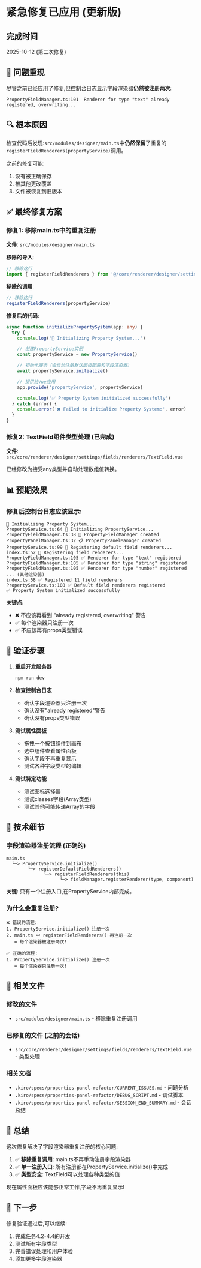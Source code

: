 # 紧急修复已应用 (更新版)

## 完成时间

2025-10-12 (第二次修复)

## 🔴 问题重现

尽管之前已经应用了修复,但控制台日志显示字段渲染器**仍然被注册两次**:

```
PropertyFieldManager.ts:101  Renderer for type "text" already registered, overwriting...
```

## 🔍 根本原因

检查代码后发现:`src/modules/designer/main.ts`中**仍然保留**了重复的`registerFieldRenderers(propertyService)`调用。

之前的修复可能:

1. 没有被正确保存
2. 被其他更改覆盖
3. 文件被恢复到旧版本

## ✅ 最终修复方案

### 修复1: 移除main.ts中的重复注册

**文件**: `src/modules/designer/main.ts`

**移除的导入**:

```typescript
// 移除这行
import { registerFieldRenderers } from '@/core/renderer/designer/settings/fields'
```

**移除的调用**:

```typescript
// 移除这行
registerFieldRenderers(propertyService)
```

**修复后的代码**:

```typescript
async function initializePropertySystem(app: any) {
  try {
    console.log('🔧 Initializing Property System...')

    // 创建PropertyService实例
    const propertyService = new PropertyService()

    // 初始化服务（会自动注册默认面板配置和字段渲染器）
    await propertyService.initialize()

    // 提供给Vue应用
    app.provide('propertyService', propertyService)

    console.log('✅ Property System initialized successfully')
  } catch (error) {
    console.error('❌ Failed to initialize Property System:', error)
  }
}
```

### 修复2: TextField组件类型处理 (已完成)

**文件**: `src/core/renderer/designer/settings/fields/renderers/TextField.vue`

已经修改为接受any类型并自动处理数组值转换。

## 📊 预期效果

### 修复后控制台日志应该显示:

```
🔧 Initializing Property System...
PropertyService.ts:64 🎨 Initializing PropertyService...
PropertyFieldManager.ts:38 📝 PropertyFieldManager created
PropertyPanelManager.ts:32 📋 PropertyPanelManager created
PropertyService.ts:99 📝 Registering default field renderers...
index.ts:52 📝 Registering field renderers...
PropertyFieldManager.ts:105 ✅ Renderer for type "text" registered
PropertyFieldManager.ts:105 ✅ Renderer for type "string" registered
PropertyFieldManager.ts:105 ✅ Renderer for type "number" registered
... (其他渲染器)
index.ts:58 ✅ Registered 11 field renderers
PropertyService.ts:108 ✅ Default field renderers registered
✅ Property System initialized successfully
```

**关键点**:

- ❌ 不应该再看到 "already registered, overwriting" 警告
- ✅ 每个渲染器只注册一次
- ✅ 不应该再有props类型错误

## 🧪 验证步骤

1. **重启开发服务器**

   ```bash
   npm run dev
   ```

2. **检查控制台日志**

   - 确认字段渲染器只注册一次
   - 确认没有"already registered"警告
   - 确认没有props类型错误

3. **测试属性面板**

   - 拖拽一个按钮组件到画布
   - 选中组件查看属性面板
   - 确认字段不再重复显示
   - 测试各种字段类型的编辑

4. **测试特定功能**
   - 测试图标选择器
   - 测试classes字段(Array类型)
   - 测试其他可能传递Array的字段

## 🎯 技术细节

### 字段渲染器注册流程 (正确的)

```
main.ts
  └─> PropertyService.initialize()
        └─> registerDefaultFieldRenderers()
              └─> registerFieldRenderers(this)
                    └─> fieldManager.registerRenderer(type, component)
```

**关键**: 只有一个注册入口,在PropertyService内部完成。

### 为什么会重复注册?

```
❌ 错误的流程:
1. PropertyService.initialize() 注册一次
2. main.ts 中 registerFieldRenderers() 再注册一次
   = 每个渲染器被注册两次!

✅ 正确的流程:
1. PropertyService.initialize() 注册一次
   = 每个渲染器只注册一次!
```

## 📝 相关文件

### 修改的文件

- `src/modules/designer/main.ts` - 移除重复注册调用

### 已修复的文件 (之前的会话)

- `src/core/renderer/designer/settings/fields/renderers/TextField.vue` - 类型处理

### 相关文档

- `.kiro/specs/properties-panel-refactor/CURRENT_ISSUES.md` - 问题分析
- `.kiro/specs/properties-panel-refactor/DEBUG_SCRIPT.md` - 调试脚本
- `.kiro/specs/properties-panel-refactor/SESSION_END_SUMMARY.md` - 会话总结

## 🎉 总结

这次修复解决了字段渲染器重复注册的核心问题:

1. ✅ **移除重复调用**: main.ts不再手动注册字段渲染器
2. ✅ **单一注册入口**: 所有注册都在PropertyService.initialize()中完成
3. ✅ **类型安全**: TextField可以处理各种类型的值

现在属性面板应该能够正常工作,字段不再重复显示!

## 🚀 下一步

修复验证通过后,可以继续:

1. 完成任务4.2-4.4的开发
2. 测试所有字段类型
3. 完善错误处理和用户体验
4. 添加更多字段渲染器
